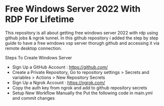 # Free Windows Server 2022 With RDP For Lifetime

<p> This repository is all about getting free windows server 2022 with rdp using github jobs & ngrok tunnel. In this github repository i added the step by step guide to have a free windows vsp server thorugh github and accessing it via remote desktop connection. </p>

Steps To Create Windows Server
* Sign Up a GitHub Account : https://github.com/
* Create a Private Repository, Go to repository settings > Secrets and variables > Actions > New Repository Secrets
* Sign Up a Ngrok Account : https://ngrok.com/
* Copy the auth key from ngrok and add to github repository secrets
* Setup New Workflow Manually the Put the following code in main.yml and commit changes


